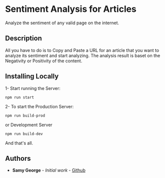 
# Sentiment Analysis for Articles

Analyze the sentiment of any valid page on the internet.

## Description

All you have to do is to Copy and Paste a URL for an article that you want to analyze its sentiment and start analyzing. The analysis result is baset on the Negativity or Positivity of the content.

## Installing Locally
1- Start running the Server:
```
npm run start
```
2- To start the Production Server:
```
npm run build-prod
```
or Development Server
```
npm run build-dev
```

And that's all.


## Authors

* **Samy George** - *Initial work* - [Github](https://github.com/samyiskarous)
